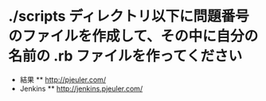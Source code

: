 # ./scripts ディレクトリ以下に問題番号のファイルを作成して、その中に自分の名前の .rb ファイルを作ってください

* 結果
** http://pjeuler.com/
* Jenkins
** http://jenkins.pjeuler.com/